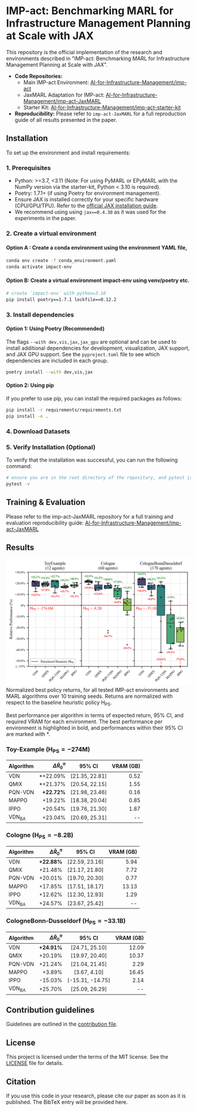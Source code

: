 # IMP-act: Benchmarking MARL for Infrastructure Management Planning at Scale with JAX

This repository is the official implementation of the research and environments described in "IMP-act: Benchmarking MARL for Infrastructure Management Planning at Scale with JAX". 

* **Code Repositories:**
    * Main IMP-act Environment: [AI-for-Infrastructure-Management/imp-act](https://github.com/AI-for-Infrastructure-Management/imp-act)
    * JaxMARL Adaptation for IMP-act: [AI-for-Infrastructure-Management/imp-act-JaxMARL](https://github.com/AI-for-Infrastructure-Management/imp-act-JaxMARL)
    * Starter Kit: [AI-for-Infrastructure-Management/imp-act-starter-kit](https://github.com/AI-for-Infrastructure-Management/imp-act-starter-kit)
* **Reproducibility:** Please refer to `imp-act-JaxMARL` for a full reproduction guide of all results presented in the paper.

## Installation

To set up the environment and install requirements:

### 1. Prerequisites
* Python: >=3.7, <3.11 (Note: For using PyMARL or EPyMARL with the NumPy version via the starter-kit, Python < 3.10 is required).
* Poetry: 1.7.1+ (if using Poetry for environment management).
* Ensure JAX is installed correctly for your specific hardware (CPU/GPU/TPU). Refer to the [official JAX installation guide](https://github.com/google/jax#installation).
* We recommend using using `jax==0.4.30` as it was used for the experiments in the paper.

### 2. Create a virtual environment
#### Option A : Create a conda environment using the environment YAML file,
```bash
conda env create -f conda_environment.yaml
conda activate impact-env
```

#### Option B: Create a virtual environment impact-env using venv/poetry etc.
```bash
# create `impact-env` with python=3.10
pip install poetry==1.7.1 lockfile==0.12.2
```

### 3. Install dependencies

#### Option 1: Using Poetry (Recommended)

The flags `--with dev,vis,jax,jax_gpu` are optional and can be used to install additional 
dependencies for development, visualization, JAX support, and JAX GPU support.
See the `pyproject.toml` file to see which dependencies are included in each group.
```bash
poetry install --with dev,vis,jax
```

#### Option 2: Using pip
If you prefer to use pip, you can install the required packages as follows:
```bash
pip install -r requirements/requirements.txt
pip install -e .
```

### 4. Download Datasets
    

### 5. Verify Installation (Optional)
To verify that the installation was successful, you can run the following command:
```bash
# ensure you are in the root directory of the repository, and pytest is installed
pytest -v
```

## Training & Evaluation
Please refer to the imp-act-JaxMARL repository for a full training and evaluation reproducibility guide:
[AI-for-Infrastructure-Management/imp-act-JaxMARL](https://github.com/AI-for-Infrastructure-Management/imp-act-JaxMARL)

## Results
![Figure 3](figures/Figure_3.png)
Normalized best policy returns, for all tested IMP-act environments and MARL algorithms over 10 training seeds. Returns are normalized with respect to the baseline heuristic policy $\text{H}_\text{PS}$.

Best performance per algorithm in terms of expected return, 95% CI, and required VRAM for each environment. The best performance per environment is highlighted in bold, and performances within their 95% CI are marked with *.

### **Toy-Example** ($\text{H}_\text{PS}=-274\text{M}$)

| Algorithm           | $\Delta \bar{R}^{\pi}_0$ | 95% CI             | VRAM (GB) |
| :------------------ | -----------------------: | :----------------: | -----------: |
| VDN                 | *+22.09%                 | [21.35, 22.81]   | 0.52         |
| QMIX                | *+21.37%                 | [20.54, 22.15]   | 1.55         |
| PQN-VDN             | **+22.72%**                 | [21.98, 23.46]   | 0.16         |
| MAPPO               | +19.22%                  | [18.38, 20.04]   | 0.85         |
| IPPO                | +20.54%                  | [19.76, 21.30]   | 1.87         |
| $\text{VDN}_{\text{BA}}$ | +23.04%                  | [20.69, 25.31]   | --           |

### **Cologne** ($\text{H}_\text{PS}=-8.2\text{B}$)

| Algorithm           | $\Delta \bar{R}^{\pi}_0$ | 95% CI             | VRAM (GB) |
| :------------------ | -----------------------: | :----------------: | -----------: |
| VDN                 | **+22.88%** | [22.59, 23.16]   | 5.94         |
| QMIX                | +21.48%                  | [21.17, 21.80]   | 7.72         |
| PQN-VDN             | +20.01%                  | [19.70, 20.30]   | 0.77         |
| MAPPO               | +17.85%                  | [17.51, 18.17]   | 13.13        |
| IPPO                | +12.62%                  | [12.30, 12.93]   | 1.29         |
| $\text{VDN}_{\text{BA}}$ | +24.57%                  | [23.67, 25.42]   | --           |

### **CologneBonn-Dusseldorf** ($\text{H}_\text{PS}=-33.1\text{B}$)

| Algorithm           | $\Delta \bar{R}^{\pi}_0$ | 95% CI             | VRAM (GB) |
| :------------------ | -----------------------: | :----------------: | -----------: |
| VDN                 | **+24.91%** | [24.71, 25.10]   | 12.09        |
| QMIX                | +20.19%                  | [19.97, 20.40]   | 10.37        |
| PQN-VDN             | +21.24%                  | [21.04, 21.45]   | 2.29         |
| MAPPO               | +3.89%                   | [3.67, 4.10]     | 16.45        |
| IPPO                | -15.03%                  | [-15.31, -14.75] | 2.14         |
| $\text{VDN}_{\text{BA}}$ | +25.70%                  | [25.09, 26.29]   | --           |

## Contribution guidelines
Guidelines are outlined in the [contribution file](CONTRIBUTING.md).


## License
This project is licensed under the terms of the MIT license. See the [LICENSE](LICENSE) file for details.

## Citation
If you use this code in your research, please cite our paper as soon as it is published. The BibTeX entry will be provided here.